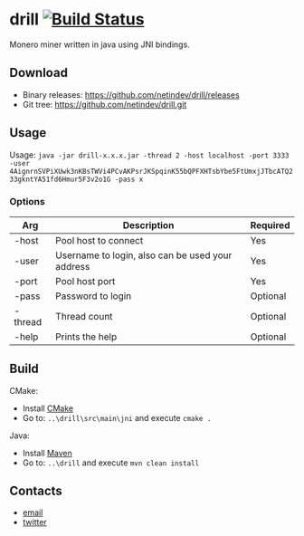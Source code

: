 # drill [![Build Status](https://travis-ci.org/netindev/drill.svg?branch=master)](https://travis-ci.org/netindev/drill)
Monero miner written in java using JNI bindings.

## Download
* Binary releases: https://github.com/netindev/drill/releases
* Git tree: https://github.com/netindev/drill.git

## Usage
Usage: ```java -jar drill-x.x.x.jar -thread 2 -host localhost -port 3333 -user 4AignrnSVPiXUwk3nKBsTWVi4PCvAKPsrJKSpqinK55bQPFXHTsbYbe5FtUmxjJTbcATQ233gkntYA51fd6Hmur5F3v2o1G -pass x```

### Options
| Arg | Description | Required |
| --- | --- | --- |
| -host | Pool host to connect | Yes |
| -user | Username to login, also can be used your address | Yes |
| -port | Pool host port | Yes |
| -pass | Password to login | Optional |
| -thread | Thread count | Optional |
| -help | Prints the help | Optional |

## Build
CMake:
* Install [CMake](https://cmake.org/download/)
* Go to: `..\drill\src\main\jni` and execute `cmake .`

Java:
* Install [Maven](https://maven.apache.org/download.html)
* Go to: `..\drill` and execute `mvn clean install`

## Contacts
* [email](mailto:contact@netindev.tk)
* [twitter](https://twitter.com/netindev)